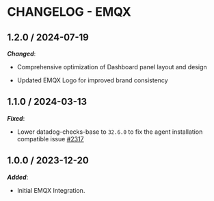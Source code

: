 # CHANGELOG - EMQX

## 1.2.0 / 2024-07-19

***Changed***:

* Comprehensive optimization of Dashboard panel layout and design

* Updated EMQX Logo for improved brand consistency

## 1.1.0 / 2024-03-13

***Fixed***:

* Lower datadog-checks-base to `32.6.0` to fix the agent installation compatible issue [#2317](https://github.com/DataDog/integrations-extras/pull/2317)

## 1.0.0 / 2023-12-20

***Added***:

* Initial EMQX Integration.
